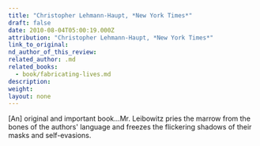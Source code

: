 ```yaml
---
title: "Christopher Lehmann-Haupt, *New York Times*"
draft: false
date: 2010-08-04T05:00:19.000Z
attribution: "Christopher Lehmann-Haupt, *New York Times*"
link_to_original:
nd_author_of_this_review:
related_author: .md
related_books:
  - book/fabricating-lives.md
description:
weight:
layout: none
---
```

[An] original and important book...Mr. Leibowitz pries the marrow from the bones of the authors' language and freezes the flickering shadows of their masks and self-evasions.

